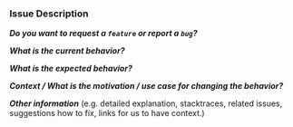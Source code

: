 ### Issue Description

***Do you want to request a `feature` or report a `bug`?***



***What is the current behavior?***



***What is the expected behavior?***



***Context / What is the motivation / use case for changing the behavior?***



***Other information*** (e.g. detailed explanation, stacktraces, related issues, suggestions how to fix, links for us to have context.)
